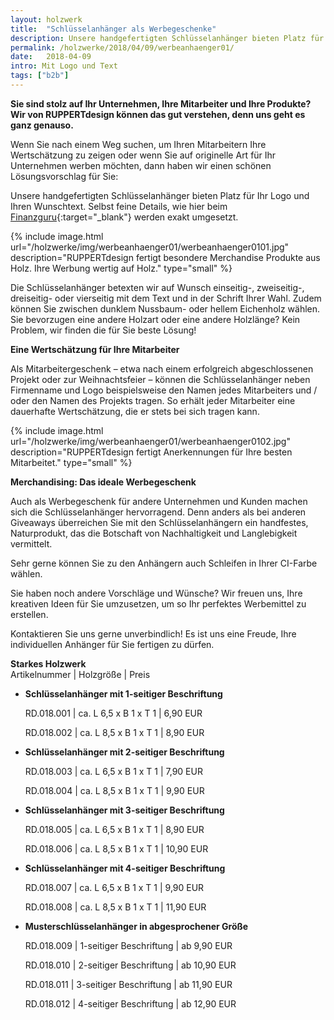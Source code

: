 ```yaml
---
layout: holzwerk
title:  "Schlüsselanhänger als Werbegeschenke"
description: Unsere handgefertigten Schlüsselanhänger bieten Platz für Ihr Logo und Ihren Wunschtext. 
permalink: /holzwerke/2018/04/09/werbeanhaenger01/
date:   2018-04-09
intro: Mit Logo und Text
tags: ["b2b"]
---
```



**Sie sind stolz auf Ihr Unternehmen, Ihre Mitarbeiter und Ihre Produkte? 
Wir von RUPPERTdesign können das gut verstehen, denn uns geht es ganz genauso.**

Wenn Sie nach einem Weg suchen, um Ihren Mitarbeitern Ihre Wertschätzung zu zeigen oder wenn Sie auf originelle Art für Ihr Unternehmen werben möchten, 
dann haben wir einen schönen Lösungsvorschlag für Sie:

Unsere handgefertigten Schlüsselanhänger bieten Platz für Ihr Logo und Ihren Wunschtext.
Selbst feine Details, wie hier beim [Finanzguru][1]{:target="_blank"} werden exakt umgesetzt. 

{% include image.html url="/holzwerke/img/werbeanhaenger01/werbeanhaenger0101.jpg" description="RUPPERTdesign fertigt besondere Merchandise Produkte aus Holz. Ihre Werbung wertig auf Holz." type="small" %}


Die Schlüsselanhänger betexten wir auf Wunsch einseitig-, zweiseitig-, dreiseitig- oder vierseitig mit dem Text und in der Schrift Ihrer Wahl. 
Zudem können Sie zwischen dunklem Nussbaum- oder hellem Eichenholz wählen. 
Sie bevorzugen eine andere Holzart oder eine andere Holzlänge? Kein Problem, wir finden die für Sie beste Lösung!

**Eine Wertschätzung für Ihre Mitarbeiter**

Als Mitarbeitergeschenk – etwa nach einem erfolgreich abgeschlossenen Projekt oder zur Weihnachtsfeier – können die Schlüsselanhänger neben Firmenname und Logo beispielsweise den Namen jedes Mitarbeiters und / oder den Namen des Projekts tragen. 
So erhält jeder Mitarbeiter eine dauerhafte Wertschätzung, die er stets bei sich tragen kann. 

{% include image.html url="/holzwerke/img/werbeanhaenger01/werbeanhaenger0102.jpg" description="RUPPERTdesign fertigt Anerkennungen für Ihre besten Mitarbeitet." type="small" %}


**Merchandising: Das ideale Werbegeschenk**

Auch als Werbegeschenk für andere Unternehmen und Kunden machen sich die Schlüsselanhänger hervorragend. 
Denn anders als bei anderen Giveaways überreichen Sie mit den Schlüsselanhängern ein handfestes, Naturprodukt, das die Botschaft von Nachhaltigkeit und Langlebigkeit vermittelt.

Sehr gerne können Sie zu den Anhängern auch Schleifen in Ihrer CI-Farbe wählen.

Sie haben noch andere Vorschläge und Wünsche? Wir freuen uns, 
Ihre kreativen Ideen für Sie umzusetzen, um so Ihr perfektes Werbemittel zu erstellen.


Kontaktieren Sie uns gerne unverbindlich! Es ist uns eine Freude, Ihre individuellen Anhänger für Sie fertigen zu dürfen. 


**Starkes Holzwerk**   
Artikelnummer \|  Holzgröße \| Preis

* **Schlüsselanhänger mit 1-seitiger Beschriftung**

	RD.018.001  \| 	ca. L 6,5 x B 1 x T 1  \| 6,90 EUR
	
	RD.018.002  \| 	ca. L 8,5 x B 1 x T 1  \| 8,90 EUR

* **Schlüsselanhänger mit 2-seitiger Beschriftung**

	RD.018.003  \| 	ca. L 6,5 x B 1 x T 1  \| 7,90 EUR
	
	RD.018.004  \| 	ca. L 8,5 x B 1 x T 1  \| 9,90 EUR

* **Schlüsselanhänger mit 3-seitiger Beschriftung**

	RD.018.005  \| 	ca. L 6,5 x B 1 x T 1  \| 8,90 EUR
	
	RD.018.006  \| 	ca. L 8,5 x B 1 x T 1  \| 10,90 EUR
	
* **Schlüsselanhänger mit 4-seitiger Beschriftung**     

	RD.018.007  \| 	ca. L 6,5 x B 1 x T 1  \| 9,90 EUR
	
	RD.018.008  \| 	ca. L 8,5 x B 1 x T 1  \| 11,90 EUR
	
	
* **Musterschlüsselanhänger in abgesprochener Größe**     

	RD.018.009  \| 	1-seitiger Beschriftung \| ab 9,90 EUR
	
	RD.018.010  \| 	2-seitiger Beschriftung \| ab 10,90 EUR
	
	RD.018.011  \| 	3-seitiger Beschriftung \| ab 11,90 EUR
	
	RD.018.012  \| 	4-seitiger Beschriftung \| ab 12,90 EUR
	

	
 [1]: https://finanzguru.de
	
